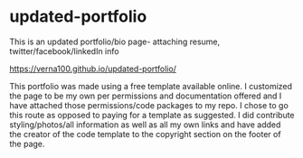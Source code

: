 # updated-portfolio
This is an updated portfolio/bio page- attaching resume, twitter/facebook/linkedIn info

https://verna100.github.io/updated-portfolio/

This portfolio was made using a free template available online. I customized the page to be my own per permissions and documentation offered and I have attached those permissions/code packages to my repo. I chose to go this route as opposed to paying for a template as suggested. I did contribute styling/photos/all information as well as all my own links and have added the creator of the code template to the copyright section on the footer of the page.
